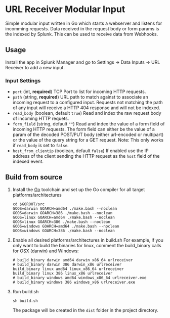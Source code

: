# URL Receiver Modular Input

Simple modular input written in Go which starts a webserver and listens for incomming requests. Data received in the request body or form params is the indexed by Splunk. This can be used to receive data from Webhooks.

## Usage

Install the app in Splunk Manager and go to Settings -> Data Inputs -> URL Receiver to add a new input.

### Input Settings

- `port` (int, **required**)
TCP Port to list for incoming HTTP requests.
- `path` (string, **required**)
URL path to match against to associate an incoming request to a configured input. Requests not matching the path of any input will receive a HTTP 404 response and will not be indexed.
- `read_body` (boolean, default `true`)
Read and index the raw request body of incoming HTTP requets.
- `form_field` (string, default `""`)
Read and index the value of a form field of incoming HTTP requests. The form field can either be the value of a param of the decoded POST/PUT body (either url-encoded or multipart) or the value of the query string for a GET request. Note: This only works if `read_body` is set to `false`.
- `host_from_clientip` (boolean, default `false`)
If enabled use the IP address of the client sending the HTTP request as the `host` field of the indexed event.

## Build from source

1. Install the [Go](http://golang.org/) toolchain and set up the Go compiler for all target platforms/architectures
    ```
    cd $GOROOT/src
    GOOS=darwin GOARCH=amd64 ./make.bash --noclean
    GOOS=darwin GOARCH=386 ./make.bash --noclean
    GOOS=linux GOARCH=amd64 ./make.bash --noclean
    GOOS=linux GOARCH=386 ./make.bash --noclean
    GOOS=windows GOARCH=amd64 ./make.bash --noclean
    GOOS=windows GOARCH=386 ./make.bash --noclean
    ```
2. Enable all desired platforms/architectures in build.sh
    For example, if you only want to build the binaries for linux, comment the build_binary calls for OSX (darwin) and Windows:
    ```
    # build_binary darwin amd64 darwin_x86_64 urlreceiver
    # build_binary darwin 386 darwin_x86 urlreceiver
    build_binary linux amd64 linux_x86_64 urlreceiver
    build_binary linux 386 linux_x86 urlreceiver
    # build_binary windows amd64 windows_x86_64 urlreceiver.exe
    # build_binary windows 386 windows_x86 urlreceiver.exe
    ```
3. Run build.sh
    ```
    sh build.sh
    ```
    The package will be created in the `dist` folder in the project directory.

